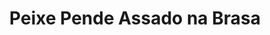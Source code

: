 ---
image: "/assets/uploads/peixe-pende-assado-na-brasa-quarta.png"
title: Peixe Pende Assado na Brasa
publish-day: Quarta-Feira
publish: true
price: 450
---